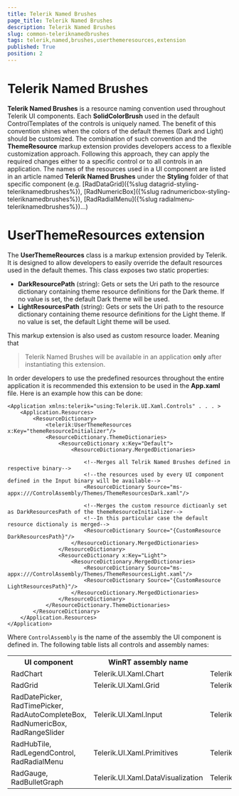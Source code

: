 ```yaml
---
title: Telerik Named Brushes
page_title: Telerik Named Brushes
description: Telerik Named Brushes
slug: common-teleriknamedbrushes
tags: telerik,named,brushes,userthemeresources,extension
published: True
position: 2
---
```


# Telerik Named Brushes

**Telerik Named Brushes** is a resource naming convention used throughout Telerik UI components. Each **SolidColorBrush** used in the default ControlTemplates of the controls is uniquely named. The benefit of this convention shines when the colors of the default themes (Dark and Light) should be customized. The combination of such convention and the **ThemeResource** markup extension provides developers access to a flexible customization approach. Following this approach, they can apply the required changes either to a specific control or to all controls in an application. The names of the resources used in a UI component are listed in an article named **Telerik Named Brushes** under the **Styling** folder of that specific component (e.g. [RadDataGrid]({%slug datagrid-styling-teleriknamedbrushes%}), [RadNumericBox]({%slug radnumericbox-styling-teleriknamedbrushes%}), [RadRadialMenu]({%slug radialmenu-teleriknamedbrushes%})…)

# UserThemeResources extension

The **UserThemeReources** class is a markup extension provided by Telerik. It is designed to allow developers to easily override the default resources used in the default themes. This class exposes two static properties:

- **DarkResourcePath** (string): Gets or sets the Uri path to the resource dictionary containing theme resource definitions for the Dark theme. If no value is set, the default Dark theme will be used.
- **LightResourcesPath** (string): Gets or sets the Uri path to the resource dictionary containing theme resource definitions for the Light theme. If no value is set, the default Light theme will be used.
	
This markup extension is also used as custom resource loader. Meaning that 

>Telerik Named Brushes will be available in an application **only** after instantiating this extension.

In order developers to use the predefined resources throughout the entire application it is recommended this extension to be used in the **App.xaml** file. Here is an example how this can be done:

	<Application xmlns:telerik="using:Telerik.UI.Xaml.Controls" . . . >
		<Application.Resources>
			<ResourceDictionary>
				<telerik:UserThemeResources x:Key="themeResourceInitializer"/>
				<ResourceDictionary.ThemeDictionaries>
					<ResourceDictionary x:Key="Default">
						<ResourceDictionary.MergedDictionaries>

							<!--Merges all Telrik Named Brushes defined in respective binary-->
							<!--the resources used by every UI component defined in the Input binary will be available-->
							<ResourceDictionary Source="ms-appx:///ControlAssembly/Themes/ThemeResourcesDark.xaml"/>

							<!--Merges the custom resource dictioanly set as DarkResourcesPath of the themeResourceInitializer-->
							<!--In this particular case the default resource dictionaly is merged-->
							<ResourceDictionary Source="{CustomResource DarkResourcesPath}"/>
						</ResourceDictionary.MergedDictionaries>
					</ResourceDictionary>
					<ResourceDictionary x:Key="Light">
						<ResourceDictionary.MergedDictionaries>
							<ResourceDictionary Source="ms-appx:///ControlAssembly/Themes/ThemeResourcesLight.xaml"/>
							<ResourceDictionary Source="{CustomResource LightResourcesPath}"/>
						</ResourceDictionary.MergedDictionaries>
					</ResourceDictionary>
				</ResourceDictionary.ThemeDictionaries>
			</ResourceDictionary>
		</Application.Resources>
	</Application>

Where `ControlAssembly` is the name of the assembly the UI component is defined in. The following table lists all controls and assembly names:

<table>
	<tr>
		<th>UI component</th>
		<th>WinRT assembly name</th>
		<th>UWP assembly name</th>
	</tr>
	<tr>
		<td>
			RadChart
		</td>
		<td>
			Telerik.UI.Xaml.Chart
		</td>
		<td>
			Telerik.UI.Xaml.Chart.UWP
		</td>
	</tr>
	<tr>
		<td>
			RadGrid
		</td>
		<td>
			Telerik.UI.Xaml.Grid
		</td>
		<td>
			Telerik.UI.Xaml.Grid.UWP
		</td>
	</tr>
	<tr>
		<td>
			RadDatePicker, RadTimePicker, RadAutoCompleteBox, RadNumericBox, RadRangeSlider
		</td>
		<td>
			Telerik.UI.Xaml.Input
		</td>
		<td>
			Telerik.UI.Xaml.Input.UWP
		</td>
	</tr>
	<tr>
		<td>
			RadHubTile, RadLegendControl, RadRadialMenu
		</td>
		<td>
			Telerik.UI.Xaml.Primitives
		</td>
		<td>
			Telerik.UI.Xaml.Primitives.UWP
		</td>
	</tr>
	<tr>
		<td>
			RadGauge, RadBulletGraph
		</td>
		<td>
			Telerik.UI.Xaml.DataVisualization
		</td>
		<td>
			Telerik.UI.Xaml.DataVisualization.UWP
		</td>
	</tr>
</table>